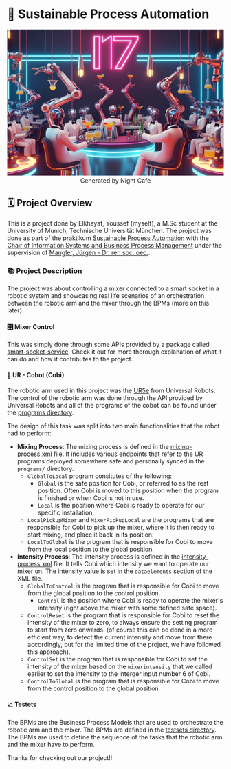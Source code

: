 # 🌄 Sustainable Process Automation

<p align="center">
  <img src="./robot-mixing-party.jpg" alt="Robot Mixing Party">
  <caption>Generated by Night Cafe</caption>
</p>

## 🗓️ Project Overview

This is a project done by Elkhayat, Youssef (myself), a M.Sc student at the University of Munich, Technische Universität München. The project was done as part of the praktikum [Sustainable Process Automation](https://www.ph.tum.de/academics/org/cc/course/950733595/) with the [Chair of Information Systems and Business Process Management](https://www.cs.cit.tum.de/bpm/chair/) under the supervision of [Mangler, Jürgen - Dr. rer. soc. oec.](https://campus.tum.de/tumonline/visitenkarte.show_vcard?pPersonenId=88335AE8FDA7F2B9&pPersonenGruppe=3).

### 📚 Project Description

The project was about controlling a mixer connected to a smart socket in a robotic system and showcasing real life scenarios of an orchestration between the robotic arm and the mixer through the BPMs (more on this later).

#### 🎛️ Mixer Control

This was simply done through some APIs provided by a package called [smart-socket-service](https://github.com/ylkhayat/smart-socket-service). Check it out for more thorough explanation of what it can do and how it contributes to the project.

#### 🤖 UR - Cobot (Cobi)

The robotic arm used in this project was the [UR5e](https://www.universal-robots.com/products/ur5-robot/) from Universal Robots. The control of the robotic arm was done through the API provided by Universal Robots and all of the programs of the cobot can be found under the [programs directory](./programs).

The design of this task was split into two main functionalities that the robot had to perform:

- **Mixing Process**: The mixing process is defined in the [mixing-process.xml](./mixing-process.xml) file. It includes various endpoints that refer to the UR programs deployed somewhere safe and personally synced in the `programs/` directory.
  - `GlobalToLocal` program consitutes of the following:
    - `Global` is the safe position for Cobi, or referred to as the rest position. Often Cobi is moved to this position when the program is finished or when Cobi is not in use.
    - `Local` is the position where Cobi is ready to operate for our specific installation.
  - `LocalPickupMixer` and `MixerPickupLocal` are the programs that are responsible for Cobi to pick up the mixer, where it is then ready to start mixing, and place it back in its position.
  - `LocalToGlobal` is the program that is responsible for Cobi to move from the local position to the global position.
- **Intensity Process**: The intensity process is defined in the [intensity-process.xml](./intensity-process.xml) file. It tells Cobi which intensity we want to operate our mixer on. The intensity value is set in the `dataelements` section of the XML file.
  - `GlobalToControl` is the program that is responsible for Cobi to move from the global position to the control position.
    - `Control` is the position where Cobi is ready to operate the mixer's intensity (right above the mixer with some defined safe space).
  - `ControlReset` is the program that is responsible for Cobi to reset the intensity of the mixer to zero, to always ensure the setting program to start from zero onwards. (of course this can be done in a more efficient way, to detect the current intensity and move from there accordingly, but for the limited time of the project, we have followed this approach).
  - `ControlSet` is the program that is responsible for Cobi to set the intensity of the mixer based on the `mixerintensity` that we called earlier to set the intensity to the interger input number 6 of Cobi.
  - `ControlToGlobal` is the program that is responsible for Cobi to move from the control position to the global position.

#### 📈 Testets

The BPMs are the Business Process Models that are used to orchestrate the robotic arm and the mixer. The BPMs are defined in the [testsets directory](./testsets). The BPMs are used to define the sequence of the tasks that the robotic arm and the mixer have to perform.

Thanks for checking out our project!!
